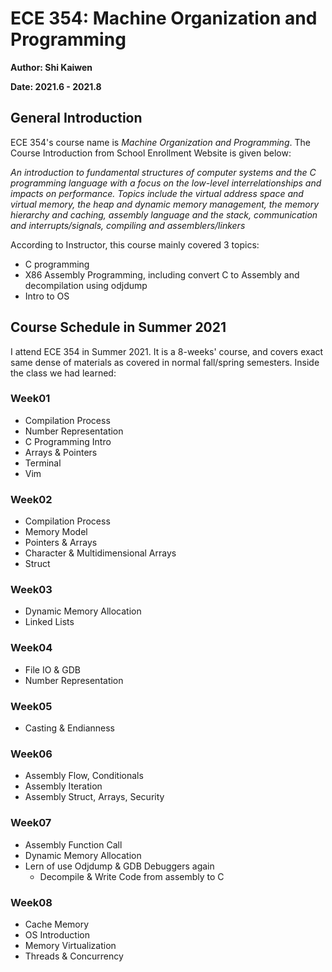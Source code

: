 # ECE 354: Machine Organization and Programming 

**Author: Shi Kaiwen**
<br>

**Date: 2021.6 - 2021.8**

## General Introduction 
ECE 354's course name is *Machine Organization and Programming*. The Course Introduction from School Enrollment Website is given below:

*An introduction to fundamental structures of computer systems and the C programming language with a focus on the low-level interrelationships and impacts on performance. Topics include the virtual address space and virtual memory, the heap and dynamic memory management, the memory hierarchy and caching, assembly language and the stack, communication and interrupts/signals, compiling and assemblers/linkers*

According to Instructor, this course mainly covered 3 topics:

- C programming
- X86 Assembly Programming, including convert C to Assembly and decompilation using odjdump
- Intro to OS

## Course Schedule in Summer 2021

I attend ECE 354 in Summer 2021. It is a 8-weeks' course, and covers exact same dense of materials as covered in normal fall/spring semesters. Inside the class we had learned:

### Week01
- Compilation Process
- Number Representation
- C Programming Intro
- Arrays & Pointers
- Terminal
- Vim

### Week02
- Compilation Process
- Memory Model
- Pointers & Arrays
- Character & Multidimensional Arrays
- Struct 
### Week03
- Dynamic Memory Allocation
- Linked Lists

### Week04
- File IO & GDB
- Number Representation

### Week05
- Casting & Endianness

### Week06
- Assembly Flow, Conditionals
- Assembly Iteration
- Assembly Struct, Arrays, Security

### Week07
- Assembly Function Call
- Dynamic Memory Allocation
- Lern of use Odjdump & GDB Debuggers again
  - Decompile & Write Code from assembly to C

### Week08
- Cache Memory
- OS Introduction
- Memory Virtualization
- Threads & Concurrency


